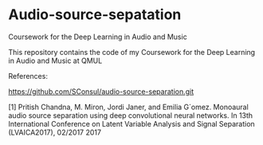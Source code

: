 # Audio-source-sepatation
Coursework for the Deep Learning in Audio and Music

This repository contains the code of my Coursework for the Deep Learning in Audio and Music at QMUL


References:

https://github.com/SConsul/audio-source-separation.git

[1] Pritish Chandna, M. Miron, Jordi Janer, and Emilia G´omez. Monoaural audio source separation using deep convolutional neural networks. In 13th International Conference on Latent Variable Analysis and Signal Separation (LVAICA2017), 02/2017 2017
